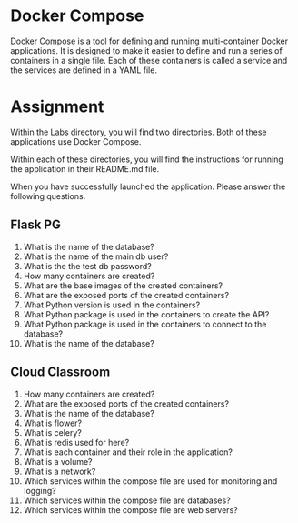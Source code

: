 # Docker Compose

Docker Compose is a tool for defining and running multi-container Docker applications. It is designed to make it easier to define and run a series of containers in a single file. Each of these containers is called a service and the services are defined in a YAML file.

# Assignment

Within the Labs directory, you will find two directories. Both of these applications use Docker Compose.

Within each of these directories, you will find the instructions for running the application in their README.md file.

When you have successfully launched the application. Please answer the following questions.

## Flask PG

1. What is the name of the database?
2. What is the name of the main db user?
3. What is the the test db password?
4. How many containers are created?
5. What are the base images of the created containers?
6. What are the exposed ports of the created containers?
7. What Python version is used in the containers?
8. What Python package is used in the containers to create the API?
9. What Python package is used in the containers to connect to the database?
10. What is the name of the database?


## Cloud Classroom

1. How many containers are created?
2. What are the exposed ports of the created containers?
3. What is the name of the database?
4. What is flower?
5. What is celery?
6. What is redis used for here?
7. What is each container and their role in the application?
8. What is a volume?
9. What is a network?
10. Which services within the compose file are used for monitoring and logging?
11. Which services within the compose file are databases?
12. Which services within the compose file are web servers?



